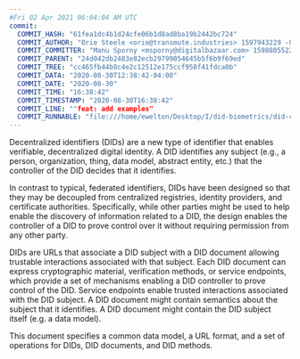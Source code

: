 ```yaml
---
#Fri 02 Apr 2021 06:04:04 AM UTC
commit:
  COMMIT_HASH: "61fea1dc4b1d24cfe06b1d8ad8ba19b2442bc724"
  COMMIT_AUTHOR: "Orie Steele <orie@transmute.industries> 1597943229 -0500"
  COMMIT_COMMITTER: "Manu Sporny <msporny@digitalbazaar.com> 1598805522 -0400"
  COMMIT_PARENT: "24d042db2483e82ecb29799054645b5f6b9f69ed"
  COMMIT_TREE: "cc465fb44b8c4e2c12512e175ccf950f41fdca0b"
  COMMIT_DATA: "2020-08-30T12:38:42-04:00"
  COMMIT_DATE: "2020-08-30"
  COMMIT_TIME: "16:38:42"
  COMMIT_TIMESTAMP: "2020-08-30T16:38:42"
  COMMIT_LINE: ""feat: add examples"
  COMMIT_RUNNABLE: "file:///home/ewelton/Desktop/I/did-biometrics/did-core-dataset/analysis/gitinfo/61fea1dc4b1d24cfe06b1d8ad8ba19b2442bc724/snapshot/index.html"
---
```


<section id="abstract">
<p>
<a>Decentralized identifiers</a> (DIDs) are a new type of identifier that
enables verifiable, decentralized digital identity. A <a>DID</a> identifies any
subject (e.g., a person, organization, thing, data model, abstract entity, etc.)
that the controller of the <a>DID</a> decides that it identifies.

In contrast to typical, federated identifiers, DIDs have been designed
so that they may be decoupled from centralized registries, identity providers,
and certificate authorities. Specifically, while other parties might be used
to help enable the discovery of information related to a <a>DID</a>,
the design enables the controller of a <a>DID</a> to prove control over it
without requiring permission from any other party.

<a>DID</a>s are URLs that associate
a <a>DID subject</a> with a <a>DID document</a> allowing trustable interactions
associated with that subject. Each <a>DID document</a> can express cryptographic
material, verification methods, or <a>service endpoints</a>, which provide a set
of mechanisms enabling a <a>DID controller</a> to prove control of the
<a>DID</a>. <a>Service endpoints</a> enable trusted interactions associated with
the <a>DID subject</a>. A <a>DID document</a> might contain semantics about the
subject that it identifies. A <a>DID document</a> might contain the <a>DID
subject</a> itself (e.g. a data model).
    </p>
<p>
This document specifies a common data model, a URL format, and a set of
operations for <a>DIDs</a>, <a>DID documents</a>, and <a>DID methods</a>.
    </p>
</section>
